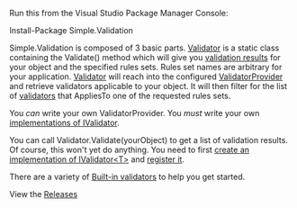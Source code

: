 Run this from the Visual Studio Package Manager Console:

Install-Package Simple.Validation

Simple.Validation is composed of 3 basic parts. 
[Validator](Simple.Validation/wiki/Validator) is a static class containing the Validate() method which will give you [validation results](Simple.Validation/wiki/ValidationResult) for your object and the specified rules sets. 
Rules set names are arbitrary for your application. 
[Validator](Simple.Validation/wiki/Validator) will reach into the configured [ValidatorProvider](Simple.Validation/wiki/DefaultValidatorProvider) and retrieve validators applicable to your object. 
It will then filter for the list of [validators](Simple.Validation/wiki/IValidator) that AppliesTo one of the requested rules sets.

You _can_ write your own ValidatorProvider. You _must_ write your own [implementations of IValidator](Simple.Validation/wiki/IValidator).

You can call Validator.Validate(yourObject) to get a list of validation results. Of course, this won't yet do anything. 
You need to first [create an implementation of IValidator&lt;T&gt;](Simple.Validation/wiki/IValidator) and [register it](Simple.Validation/wiki/DefaultValidator).

There are a variety of [Built-in validators](Simple.Validation/wiki/Validators) to help you get started.

View the [Releases](Simple.Validation/wiki/Releases)